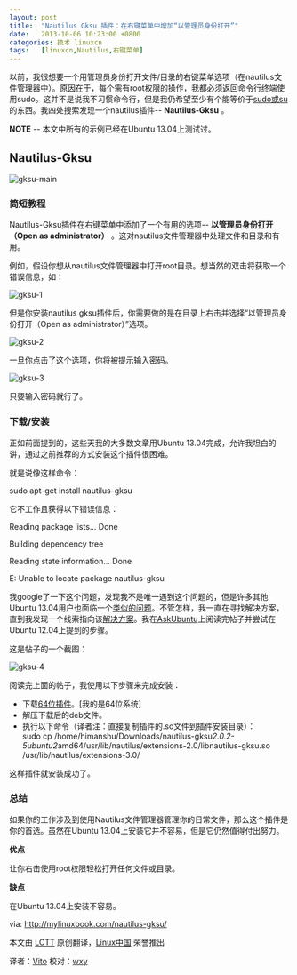 ```yaml
---
layout: post
title:	"Nautilus Gksu 插件：在右键菜单中增加“以管理员身份打开”"
date:	2013-10-06 10:23:00 +0800 
categories:	技术 linuxcn 
tags:	[linuxcn,Nautilus,右键菜单]
---
```



以前，我很想要一个用管理员身份打开文件/目录的右键菜单选项（在nautilus文件管理器中）。原因在于，每个需有root权限的操作，我都必须返回命令行终端使用sudo。这并不是说我不习惯命令行，但是我仍希望至少有个能等价于[sudo或su](http://mylinuxbook.com/sudo-vs-su-in-ubuntu-linux/)的东西。我四处搜索发现一个nautilus插件-- **Nautilus-Gksu** 。


**NOTE** -- 本文中所有的示例已经在Ubuntu 13.04上测试过。


**Nautilus-Gksu**
-----------------


![gksu-main](/Asserts/Images//attachment/album/201310/06/102247ginc2rcwgsig24cj.png) 


### **简短教程**


Nautilus-Gksu插件在右键菜单中添加了一个有用的选项-- **以管理员身份打开（Open as administrator）** 。这对nautilus文件管理器中处理文件和目录和有用。


例如，假设你想从nautilus文件管理器中打开root目录。想当然的双击将获取一个错误信息，如：


![gksu-1](/Asserts/Images//attachment/album/201310/06/102248nm1ek22k3aa3a2hm.png)


但是你安装nautilus gksu插件后，你需要做的是在目录上右击并选择“以管理员身份打开（Open as administrator）”选项。


![gksu-2](/Asserts/Images//attachment/album/201310/06/102249vrqrm6l1l3s6r55f.png)


一旦你点击了这个选项，你将被提示输入密码。


![gksu-3](/Asserts/Images//attachment/album/201310/06/102250407kinzwpz1e76k0.png)


只要输入密码就行了。


### **下载/安装**


正如前面提到的，这些天我的大多数文章用Ubuntu 13.04完成，允许我坦白的讲，通过之前推荐的方式安装这个插件很困难。


就是说像这样命令：


sudo apt-get install nautilus-gksu


它不工作且获得以下错误信息：


Reading package lists... Done 


Building dependency tree 


Reading state information... Done 


E: Unable to locate package nautilus-gksu 


我google了一下这个问题，发现我不是唯一遇到这个问题的，但是许多其他Ubuntu 13.04用户也面临一个[类似的问题](http://askubuntu.com/questions/314267/how-can-i-install-nautilus-gksu)。不管怎样，我一直在寻找解决方案，直到我发现一个线索指向该[解决方案](http://s5407.socode.info/question/5152c20be8432c04268cee15)。我在[AskUbuntu](http://askubuntu.com/questions/78116/where-is-the-open-as-administrator-option-in-nautilus-gone)上阅读完帖子并尝试在Ubuntu 12.04上提到的步骤。


这是帖子的一个截图：


![gksu-4](/Asserts/Images//attachment/album/201310/06/1022527jnejln4sdlt0ili.png) 


阅读完上面的帖子，我使用以下步骤来完成安装：


* 下载[64位插件](http://ubuntu.mirror.cambrium.nl/ubuntu//pool/main/g/gksu/nautilus-gksu_2.0.2-5ubuntu2_amd64.deb)。[我的是64位系统]
* 解压下载后的deb文件。
* 执行以下命令（译者注：直接复制插件的.so文件到插件安装目录）：   
 sudo cp /home/himanshu/Downloads/nautilus-gksu*2.0.2-5ubuntu2*amd64/usr/lib/nautilus/extensions-2.0/libnautilus-gksu.so /usr/lib/nautilus/extensions-3.0/


这样插件就安装成功了。


### **总结**


如果你的工作涉及到使用Nautilus文件管理器管理你的日常文件，那么这个插件是你的首选。虽然在Ubuntu 13.04上安装它并不容易，但是它仍然值得付出努力。


**优点**


让你右击使用root权限轻松打开任何文件或目录。


**缺点**


在Ubuntu 13.04上安装不容易。


 


via: <http://mylinuxbook.com/nautilus-gksu/>


本文由 [LCTT](https://github.com/LCTT/TranslateProject) 原创翻译，[Linux中国](http://linux.cn/portal.php) 荣誉推出


译者：[Vito](http://linux.cn/space/Vito) 校对：[wxy](http://linux.cn/space/wxy)
